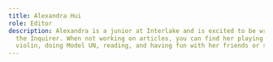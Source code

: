 ```yaml
---
title: Alexandra Hui
role: Editor
description: Alexandra is a junior at Interlake and is excited to be writing for
  the Inquirer. When not working on articles, you can find her playing the
  violin, doing Model UN, reading, and having fun with her friends or sister.
---
```

